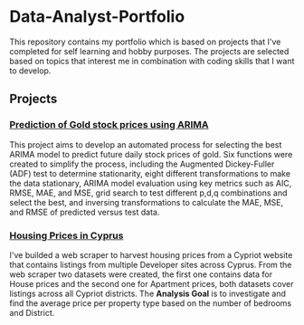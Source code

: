 # Data-Analyst-Portfolio

This repository contains my portfolio which is based on projects that I've completed for self learning and hobby purposes. The projects are selected based on topics that interest me in combination with coding skills that I want to develop. 

## Projects
### [Prediction of Gold stock prices using ARIMA](https://github.com/spyrou-andre/Data-Analyst-Portfolio/blob/main/Arima_Automations/Arima_Automations.ipynb)
This project aims to develop an automated process for selecting the best ARIMA model to predict future daily stock prices of gold. Six functions were created to simplify the process, including the Augmented Dickey-Fuller (ADF) test to determine stationarity, eight different transformations to make the data stationary, ARIMA model evaluation using key metrics such as AIC, RMSE, MAE, and MSE, grid search to test different p,d,q combinations and select the best, and inversing transformations to calculate the MAE, MSE, and RMSE of predicted versus test data.
### [Housing Prices in Cyprus](https://github.com/spyrou-andre/Data-Analyst-Portfolio/blob/main/Housing-Prices/Jupyter_Notebook_Code.ipynb) 
I've builded a web scraper to harvest housing prices from a Cypriot website that contains listings from multiple Developer sites across Cyprus. From the web scraper two datasets were created, the first one contains data for House prices and the second one for Apartment prices, both datasets cover listings across all Cypriot districts. The **Analysis Goal** is to investigate and find the average price per property type based on the number of bedrooms and District. 

